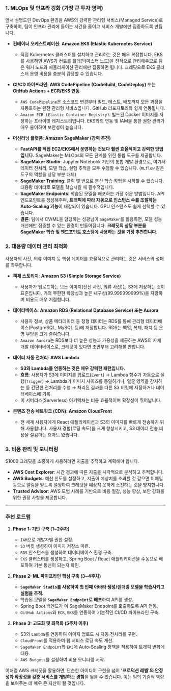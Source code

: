 ### 1. MLOps 및 인프라 강화 (가장 큰 투자 영역)

앞서 설명드린 DevOps 환경을 AWS의 강력한 관리형 서비스(Managed Service)로 구축하여, 팀이 인프라 관리에 들이는 시간을 줄이고 서비스 개발에만 집중하도록 만듭니다.

* **컨테이너 오케스트레이션**: **Amazon EKS (Elastic Kubernetes Service)**
    * 직접 Kubernetes 클러스터를 설치하고 관리하는 것은 매우 복잡합니다. EKS를 사용하면 AWS가 컨트롤 플레인(마스터 노드)을 전적으로 관리해주므로 팀은 워커 노드와 애플리케이션 관리에만 집중하면 됩니다. 크레딧으로 EKS 클러스터 운영 비용을 충분히 감당할 수 있습니다.

* **CI/CD 파이프라인**: **AWS CodePipeline (CodeBuild, CodeDeploy)** 또는 **GitHub Actions + ECR/EKS 연동**
    * `AWS CodePipeline`은 소스코드 변경부터 빌드, 테스트, 배포까지 모든 과정을 자동화하는 완전 관리형 서비스입니다. GitHub 리포지토리와 쉽게 연동됩니다.
    * `Amazon ECR (Elastic Container Registry)`: 빌드된 Docker 이미지를 저장하는 프라이빗 레지스트리입니다. EKS와의 연동 및 IAM을 통한 권한 관리가 매우 용이하여 보안성이 높습니다.

* **머신러닝 플랫폼**: **Amazon SageMaker (강력 추천)**
    * **FastAPI를 직접 EC2/EKS에서 운영하는 것보다 훨씬 효율적이고 강력한 방법입니다.** SageMaker는 MLOps의 모든 단계를 위한 통합 도구를 제공합니다.
    * **SageMaker Studio**: Jupyter Notebook 기반의 통합 개발 환경으로, 여기서 데이터 전처리, 모델 학습, 실험 추적을 모두 수행할 수 있습니다. (`MLflow` 같은 도구의 역할을 상당 부분 대체)
    * **SageMaker Training**: 클릭 몇 번으로 분산 학습 작업을 시작할 수 있습니다. 대용량 데이터로 모델을 학습시킬 때 필수적입니다.
    * **SageMaker Endpoints**: 학습된 모델을 배포하는 가장 쉬운 방법입니다. API 엔드포인트를 생성해주며, **트래픽에 따라 자동으로 인스턴스 수를 조절하는 Auto-Scaling 기능**이 내장되어 있습니다. GPU 인스턴스도 쉽게 선택할 수 있습니다.
    * **결론**: 팀에서 CV/ML을 담당하는 성광님이 `SageMaker`를 활용하면, 모델 성능 개선에만 집중할 수 있는 환경이 만들어집니다. **크레딧의 상당 부분을 SageMaker 학습 및 엔드포인트 호스팅에 사용하는 것을 가장 추천합니다.**

### 2. 대용량 데이터 관리 최적화

사용자의 사진, 의류 이미지 등 핵심 데이터를 효율적으로 관리하는 것은 서비스의 성패를 좌우합니다.

* **객체 스토리지**: **Amazon S3 (Simple Storage Service)**
    * 사용자가 업로드하는 모든 이미지(전신 사진, 의류 사진)는 S3에 저장하는 것이 표준입니다. 거의 무한한 확장성과 높은 내구성(99.999999999%)을 자랑하며 비용도 매우 저렴합니다.

* **데이터베이스**: **Amazon RDS (Relational Database Service) 또는 Aurora**
    * 사용자 정보, 상품 메타데이터 등 정형 데이터는 RDS를 통해 관리형 데이터베이스(PostgreSQL, MySQL 등)에 저장합니다. RDS는 백업, 복제, 패치 등 운영 부담을 크게 줄여줍니다.
    * `Amazon Aurora`는 RDS보다 더 높은 성능과 가용성을 제공하는 AWS의 자체 개발 데이터베이스로, 크레딧이 있다면 초반부터 고려해볼 만합니다.

* **데이터 자동 전처리**: **AWS Lambda**
    * **S3와 Lambda를 연동하는 것은 매우 강력한 패턴입니다.**
    * **흐름**: 사용자가 S3에 이미지를 업로드(`Event`) → Lambda 함수가 자동으로 실행(`Trigger`) → Lambda가 이미지 사이즈를 통일하거나, 얼굴 영역을 감지하는 등 간단한 전처리를 수행 → 처리된 결과를 다른 S3 버킷에 저장하거나 데이터베이스에 기록.
    * 이 서버리스(Serverless) 아키텍처는 비용 효율적이며 확장성이 뛰어납니다.

* **콘텐츠 전송 네트워크 (CDN)**: **Amazon CloudFront**
    * 전 세계 사용자에게 React 애플리케이션과 S3의 이미지를 빠르게 전송하기 위해 사용합니다. 사용자 경험(로딩 속도)을 크게 향상시키고, S3 데이터 전송 비용을 절감하는 효과도 있습니다.

### 3. 비용 관리 및 모니터링

$1000 크레딧을 소중하게 사용하려면 지출을 추적하고 계획해야 합니다.

* **AWS Cost Explorer**: 시간 경과에 따른 지출을 시각적으로 분석하고 추적합니다.
* **AWS Budgets**: 예산 한도를 설정하고, 지출이 예상치를 초과할 것 같으면 이메일 등으로 알림을 받도록 설정하여 크레딧을 예상치 못하게 소진하는 것을 방지합니다.
* **Trusted Advisor**: AWS 모범 사례를 기반으로 비용 절감, 성능 향상, 보안 강화를 위한 권장 사항을 제공합니다.

---

### **추천 로드맵**

1.  **Phase 1: 기반 구축 (1~2주차)**
    * `IAM`으로 개발자별 권한 설정.
    * `S3` 버킷 생성하여 이미지 저장소 마련.
    * `RDS` 인스턴스를 생성하여 데이터베이스 환경 구축.
    * `EKS` 클러스터를 생성하고, Spring Boot / React 애플리케이션을 수동으로 배포하여 기본 통신이 되는지 확인.

2.  **Phase 2: ML 파이프라인 핵심 구축 (3~4주차)**
    * **`SageMaker Studio`를 사용하여 첫 번째 아바타 생성/렌더링 모델을 학습시키고 실험을 추적.**
    * 학습된 모델을 **`SageMaker Endpoint`로 배포**하여 API를 생성.
    * Spring Boot 백엔드가 이 SageMaker Endpoint를 호출하도록 API 연동.
    * `GitHub Actions`와 `ECR`, `EKS`를 연동하여 기본적인 CI/CD 파이프라인 구축.

3.  **Phase 3: 고도화 및 최적화 (5주차 이후)**
    * S3와 `Lambda`를 연동하여 이미지 업로드 시 자동 전처리를 구현.
    * `CloudFront`를 적용하여 웹 서비스 로딩 속도 개선.
    * `SageMaker Endpoint`와 `EKS`에 Auto-Scaling 정책을 적용하여 트래픽 변화에 대응.
    * `AWS Budgets`를 설정하여 비용 모니터링 시작.

이처럼 AWS 크레딧을 활용하면, 단순한 아이디어 구현을 넘어 **'프로덕션 레벨'의 안정성과 확장성을 갖춘 서비스를 개발하는 경험**을 쌓을 수 있습니다. 이는 팀의 기술적 역량을 보여주는 데 매우 큰 자산이 될 것입니다.